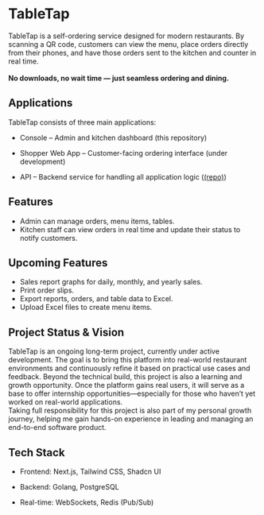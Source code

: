 # TableTap

TableTap is a self-ordering service designed for modern restaurants. By scanning a QR code, customers can view the menu, place orders directly from their phones, and have those orders sent to the kitchen and counter in real time.
<br>
<br>
**No downloads, no wait time — just seamless ordering and dining.**

## Applications
TableTap consists of three main applications:

  - Console – Admin and kitchen dashboard (this repository)

  - Shopper Web App – Customer-facing ordering interface (under development)

  - API – Backend service for handling all application logic ([(repo)](https://github.com/Tech-Notes/table-tap.api))

## Features
  - Admin can manage orders, menu items, tables.
  - Kitchen staff can view orders in real time and update their status to notify customers.

## Upcoming Features
  - Sales report graphs for daily, monthly, and yearly sales.
  - Print order slips.
  - Export reports, orders, and table data to Excel.
  - Upload Excel files to create menu items.

## Project Status & Vision
TableTap is an ongoing long-term project, currently under active development. The goal is to bring this platform into real-world restaurant environments and continuously refine it based on practical use cases and feedback. Beyond the technical build, this project is also a learning and growth opportunity. Once the platform gains real users, it will serve as a base to offer internship opportunities—especially for those who haven’t yet worked on real-world applications.<br>
Taking full responsibility for this project is also part of my personal growth journey, helping me gain hands-on experience in leading and managing an end-to-end software product.

## Tech Stack
  - Frontend: Next.js, Tailwind CSS, Shadcn UI

  - Backend: Golang, PostgreSQL

  - Real-time: WebSockets, Redis (Pub/Sub)

